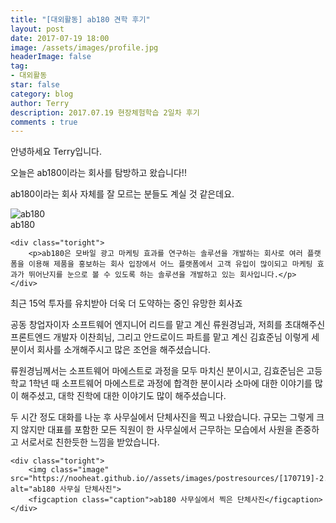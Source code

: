 ```yaml
---
title: "[대외활동] ab180 견학 후기"
layout: post
date: 2017-07-19 18:00
image: /assets/images/profile.jpg
headerImage: false
tag:
- 대외활동
star: false
category: blog
author: Terry
description: 2017.07.19 현장체험학습 2일차 후기
comments : true
---
```

안녕하세요 Terry입니다.  

오늘은 ab180이라는 회사를 탐방하고 왔습니다!!  

ab180이라는 회사 자체를 잘 모르는 분들도 계실 것 같은데요.  
  
<div class="side-by-side">
    <div class="toleft">
        <img class="image" src="https://nooheat.github.io//assets/images/postresources/[170719]-3.png" alt="ab180">
        <figcaption class="caption">ab180</figcaption>
    </div>

    <div class="toright">
        <p>ab180은 모바일 광고 마케팅 효과를 연구하는 솔루션을 개발하는 회사로 여러 플랫폼을 이용해 제품을 홍보하는 회사 입장에서 어느 플랫폼에서 고객 유입이 많이되고 마케팅 효과가 뛰어난지를 눈으로 볼 수 있도록 하는 솔루션을 개발하고 있는 회사입니다.</p>
    </div>
</div>
  
최근 15억 투자를 유치받아 더욱 더 도약하는 중인 유망한 회사죠  

공동 창업자이자 소프트웨어 엔지니어 리드를 맡고 계신 류원경님과, 저희를 초대해주신 프론트엔드 개발자 이찬희님, 그리고 안드로이드 파트를 맡고 계신 김효준님 이렇게 세 분이서 회사를 소개해주시고 많은 조언을 해주셨습니다.  

류원경님께서는 소프트웨어 마에스트로 과정을 모두 마치신 분이시고, 김효준님은 고등학교 1학년 때 소프트웨어 마에스트로 과정에 합격한 분이시라 소마에 대한 이야기를 많이 해주셨고, 대학 진학에 대한 이야기도 많이 해주셨습니다.  
  
<div class="side-by-side">
    <div class="toleft">
        <p>두 시간 정도 대화를 나눈 후 사무실에서 단체사진을 찍고 나왔습니다. 규모는 그렇게 크지 않지만 대표를 포함한 모든 직원이 한 사무실에서 근무하는 모습에서 사원을 존중하고 서로서로 친한듯한 느낌을 받았습니다.</p>
    </div>

    <div class="toright">
        <img class="image" src="https://nooheat.github.io//assets/images/postresources/[170719]-2.png" alt="ab180 사무실 단체사진">
        <figcaption class="caption">ab180 사무실에서 찍은 단체사진</figcaption>
    </div>
</div>
